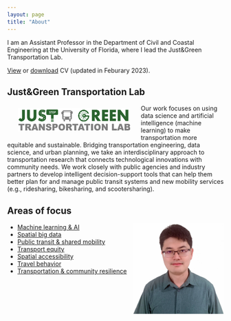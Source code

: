 ```yaml
---
layout: page
title: "About"
---
```




I am an Assistant Professor in the Department of Civil and Coastal Engineering at the University of Florida, where I lead the Just&Green Transportation Lab.

[View](https://docs.google.com/viewer?url=https://raw.githubusercontent.com/jacobyan0/jacobyan0.github.io/master/Yan_CV.pdf) or [download](https://raw.githubusercontent.com/jacobyan0/jacobyan0.github.io/master/Yan_CV.pdf) CV (updated in Feburary 2023).

## Just&Green Transportation Lab

<img align="left" width="261" height="54" src="https://github.com/jacobyan0/jacobyan0.github.io/raw/master/images/Other/Lab%20logo.jpg" style="vertical-align:middle;margin: 8px 25px"> 


Our work focuses on using data science and artificial intelligence (machine learning) to make transportation more equitable and sustainable. Bridging transportation engineering, data science, and urban planning, we take an interdisciplinary approach to transportation research that connects technological innovations with community needs. We work closely with public agencies and industry partners to develop intelligent decision-support tools that can help them better plan for and manage public transit systems and new mobility services (e.g., ridesharing, bikesharing, and scootersharing). 

<!---<b>News!</b> TRB2023 is around the cornor! [Click to see](https://docs.google.com/viewer?url=https://raw.githubusercontent.com/jacobyan0/jacobyan0.github.io/master/OtherFiles/TRB2023%20Just%20and%20Green%20Transportation%20Lab.pdf) the list of presentations by our lab.               -->

## Areas of focus


<img align="right" width="210" height="210" src="https://github.com/jacobyan0/jacobyan0.github.io/raw/master/images/photos/Headshot_Yan.jpg" style="vertical-align:middle"> 

* [Machine learning & AI](https://jacobyan0.github.io/aibigdata/)
* [Spatial big data](https://jacobyan0.github.io/aibigdata/)
* [Public transit & shared mobility](https://jacobyan0.github.io/transitnewmobility/)
* [Transport equity](https://jacobyan0.github.io/equity/)
* [Spatial accessibility](https://jacobyan0.github.io/accessibility/)
* [Travel behavior](https://jacobyan0.github.io/travelbehavior/)
* [Transportation & community resilience](https://jacobyan0.github.io/resilience/)


